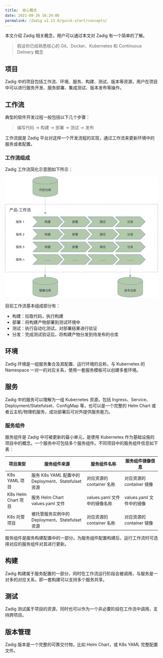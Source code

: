 ```yaml
---
title:  核心概念
date: 2021-08-26 16:24:00
permalink: /Zadig v1.13.0/quick-start/concepts/
---
```

本文介绍 Zadig 相关概念，用户可以通过本文对 Zadig 有一个简单的了解。

> 假设你已经熟悉核心的 Git、Docker、Kubernetes 和 Continuous Delivery 概念

## 项目

Zadig 中的项目包括工作流、环境、服务、构建、测试、版本等资源，用户在项目中可以进行服务开发、服务部署、集成测试、版本发布等操作。

## 工作流

典型的软件开发过程一般包括以下几个步骤：

> 编写代码 -> 构建 -> 部署 -> 测试 -> 发布

工作流就是 Zadig 平台对这样一个开发流程的实现，通过工作流来更新环境中的服务或者配置。

### 工作流组成

Zadig 工作流简化示意图如下所示：

![工作流基本流程](./_images/workflow_basic.png '工作流基本流程')

目前工作流基本组成部分有：

- 构建：拉取代码，执行构建
- 部署：将构建产物部署到测试环境中
- 测试：执行自动化测试，对部署结果进行验证
- 分发：完成测试验证后，将构建产物分发到待发布的仓库


## 环境

Zadig 环境是一组服务集合及其配置、运行环境的总称，与 Kubernetes 的 Namespace 一对一的对应关系，使用一套服务模板可以创建多套环境。

## 服务

Zadig 中的服务可以理解为一组 Kubernetes 资源，包括 Ingress、Service、Deployment/Statefulset、ConfigMap 等，也可以是一个完整的 Helm Chart 或者云主机/物理机服务，成功部署后可对外提供服务能力。

### 服务组件

服务组件是 Zadig 中可被更新的最小单元，是使用 Kubernetes 作为基础设施的项目中的概念。一个服务中可包括多个服务组件。不同项目中的服务组件信息如下表：

| 项目类型 | 服务组件来源              | 服务组件名称 | 服务组件镜像信息 |
|--------|-----------------------------|---------|--------|
| K8s YAML 项目 | 服务 K8s YAML 配置中的 Deployment、Statefulset 资源 | 对应资源的 container 名称 |  对应资源的 container 镜像 |
| K8s Helm Chart 项目 | 服务 Helm Chart values.yaml 文件  | values.yaml 文件中的镜像名称 | values.yaml 文件中的镜像|
| K8s 托管项目 | 被托管服务实例中的 Deployment、Statefulset 资源 |  对应资源的 container 名称 | 对应资源的 container 镜像 |

服务组件是服务构建配置中的一部分。为服务组件配置构建后，运行工作流时可选择对应的服务组件对其进行更新。

## 构建

Zadig 构建属于服务配置的一部分，同时在工作流运行阶段会被调用，与服务是一对多的对应关系，即一套构建可以支持多个服务共享。

## 测试

Zadig 测试属于项目的资源，同时也可以作为一个非必要阶段在工作流中调用，支持跨项目。

## 版本管理

Zadig 版本是一个完整的可靠交付物，比如 Helm Chart，或 K8s YAML 完整配置文件。
